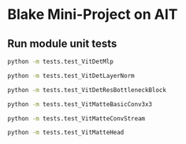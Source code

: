 # Blake Mini-Project on AIT

## Run module unit tests 

```bash
python -m tests.test_VitDetMlp

python -m tests.test_VitDetLayerNorm

python -m tests.test_VitDetResBottleneckBlock

python -m tests.test_VitMatteBasicConv3x3

python -m tests.test_VitMatteConvStream

python -m tests.test_VitMatteHead
```